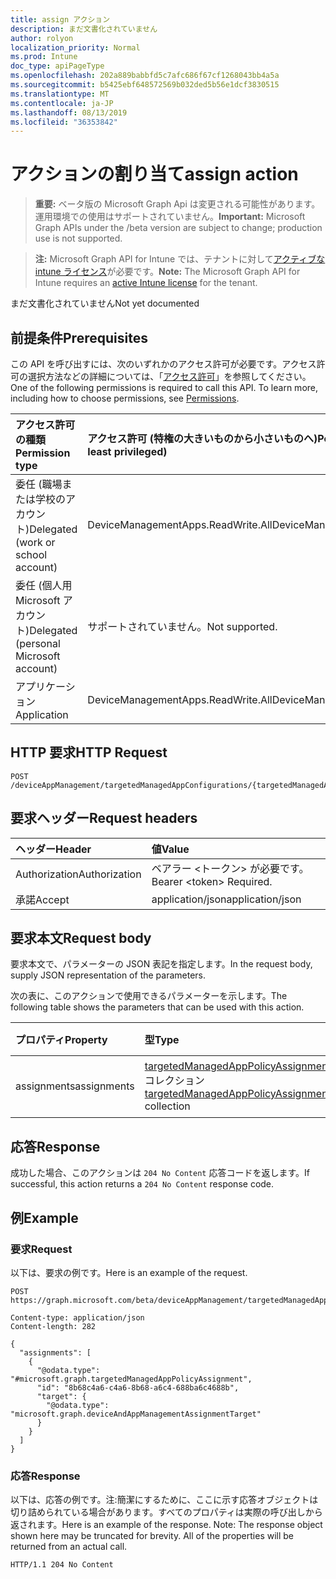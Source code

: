 ```yaml
---
title: assign アクション
description: まだ文書化されていません
author: rolyon
localization_priority: Normal
ms.prod: Intune
doc_type: apiPageType
ms.openlocfilehash: 202a889babbfd5c7afc686f67cf1268043bb4a5a
ms.sourcegitcommit: b5425ebf648572569b032ded5b56e1dcf3830515
ms.translationtype: MT
ms.contentlocale: ja-JP
ms.lasthandoff: 08/13/2019
ms.locfileid: "36353842"
---
```

# <a name="assign-action"></a><span data-ttu-id="7fd87-103">アクションの割り当て</span><span class="sxs-lookup"><span data-stu-id="7fd87-103">assign action</span></span>

> <span data-ttu-id="7fd87-104">**重要:** ベータ版の Microsoft Graph Api は変更される可能性があります。運用環境での使用はサポートされていません。</span><span class="sxs-lookup"><span data-stu-id="7fd87-104">**Important:** Microsoft Graph APIs under the /beta version are subject to change; production use is not supported.</span></span>

> <span data-ttu-id="7fd87-105">**注:** Microsoft Graph API for Intune では、テナントに対して[アクティブな intune ライセンス](https://go.microsoft.com/fwlink/?linkid=839381)が必要です。</span><span class="sxs-lookup"><span data-stu-id="7fd87-105">**Note:** The Microsoft Graph API for Intune requires an [active Intune license](https://go.microsoft.com/fwlink/?linkid=839381) for the tenant.</span></span>

<span data-ttu-id="7fd87-106">まだ文書化されていません</span><span class="sxs-lookup"><span data-stu-id="7fd87-106">Not yet documented</span></span>

## <a name="prerequisites"></a><span data-ttu-id="7fd87-107">前提条件</span><span class="sxs-lookup"><span data-stu-id="7fd87-107">Prerequisites</span></span>
<span data-ttu-id="7fd87-p101">この API を呼び出すには、次のいずれかのアクセス許可が必要です。アクセス許可の選択方法などの詳細については、「[アクセス許可](/graph/permissions-reference)」を参照してください。</span><span class="sxs-lookup"><span data-stu-id="7fd87-p101">One of the following permissions is required to call this API. To learn more, including how to choose permissions, see [Permissions](/graph/permissions-reference).</span></span>

|<span data-ttu-id="7fd87-110">アクセス許可の種類</span><span class="sxs-lookup"><span data-stu-id="7fd87-110">Permission type</span></span>|<span data-ttu-id="7fd87-111">アクセス許可 (特権の大きいものから小さいものへ)</span><span class="sxs-lookup"><span data-stu-id="7fd87-111">Permissions (from most to least privileged)</span></span>|
|:---|:---|
|<span data-ttu-id="7fd87-112">委任 (職場または学校のアカウント)</span><span class="sxs-lookup"><span data-stu-id="7fd87-112">Delegated (work or school account)</span></span>|<span data-ttu-id="7fd87-113">DeviceManagementApps.ReadWrite.All</span><span class="sxs-lookup"><span data-stu-id="7fd87-113">DeviceManagementApps.ReadWrite.All</span></span>|
|<span data-ttu-id="7fd87-114">委任 (個人用 Microsoft アカウント)</span><span class="sxs-lookup"><span data-stu-id="7fd87-114">Delegated (personal Microsoft account)</span></span>|<span data-ttu-id="7fd87-115">サポートされていません。</span><span class="sxs-lookup"><span data-stu-id="7fd87-115">Not supported.</span></span>|
|<span data-ttu-id="7fd87-116">アプリケーション</span><span class="sxs-lookup"><span data-stu-id="7fd87-116">Application</span></span>|<span data-ttu-id="7fd87-117">DeviceManagementApps.ReadWrite.All</span><span class="sxs-lookup"><span data-stu-id="7fd87-117">DeviceManagementApps.ReadWrite.All</span></span>|

## <a name="http-request"></a><span data-ttu-id="7fd87-118">HTTP 要求</span><span class="sxs-lookup"><span data-stu-id="7fd87-118">HTTP Request</span></span>
<!-- {
  "blockType": "ignored"
}
-->
``` http
POST /deviceAppManagement/targetedManagedAppConfigurations/{targetedManagedAppConfigurationId}/assign
```

## <a name="request-headers"></a><span data-ttu-id="7fd87-119">要求ヘッダー</span><span class="sxs-lookup"><span data-stu-id="7fd87-119">Request headers</span></span>
|<span data-ttu-id="7fd87-120">ヘッダー</span><span class="sxs-lookup"><span data-stu-id="7fd87-120">Header</span></span>|<span data-ttu-id="7fd87-121">値</span><span class="sxs-lookup"><span data-stu-id="7fd87-121">Value</span></span>|
|:---|:---|
|<span data-ttu-id="7fd87-122">Authorization</span><span class="sxs-lookup"><span data-stu-id="7fd87-122">Authorization</span></span>|<span data-ttu-id="7fd87-123">ベアラー &lt;トークン&gt; が必要です。</span><span class="sxs-lookup"><span data-stu-id="7fd87-123">Bearer &lt;token&gt; Required.</span></span>|
|<span data-ttu-id="7fd87-124">承諾</span><span class="sxs-lookup"><span data-stu-id="7fd87-124">Accept</span></span>|<span data-ttu-id="7fd87-125">application/json</span><span class="sxs-lookup"><span data-stu-id="7fd87-125">application/json</span></span>|

## <a name="request-body"></a><span data-ttu-id="7fd87-126">要求本文</span><span class="sxs-lookup"><span data-stu-id="7fd87-126">Request body</span></span>
<span data-ttu-id="7fd87-127">要求本文で、パラメーターの JSON 表記を指定します。</span><span class="sxs-lookup"><span data-stu-id="7fd87-127">In the request body, supply JSON representation of the parameters.</span></span>

<span data-ttu-id="7fd87-128">次の表に、このアクションで使用できるパラメーターを示します。</span><span class="sxs-lookup"><span data-stu-id="7fd87-128">The following table shows the parameters that can be used with this action.</span></span>

|<span data-ttu-id="7fd87-129">プロパティ</span><span class="sxs-lookup"><span data-stu-id="7fd87-129">Property</span></span>|<span data-ttu-id="7fd87-130">型</span><span class="sxs-lookup"><span data-stu-id="7fd87-130">Type</span></span>|<span data-ttu-id="7fd87-131">説明</span><span class="sxs-lookup"><span data-stu-id="7fd87-131">Description</span></span>|
|:---|:---|:---|
|<span data-ttu-id="7fd87-132">assignments</span><span class="sxs-lookup"><span data-stu-id="7fd87-132">assignments</span></span>|<span data-ttu-id="7fd87-133">[targetedManagedAppPolicyAssignment](../resources/intune-mam-targetedmanagedapppolicyassignment.md) コレクション</span><span class="sxs-lookup"><span data-stu-id="7fd87-133">[targetedManagedAppPolicyAssignment](../resources/intune-mam-targetedmanagedapppolicyassignment.md) collection</span></span>|<span data-ttu-id="7fd87-134">まだ文書化されていません</span><span class="sxs-lookup"><span data-stu-id="7fd87-134">Not yet documented</span></span>|



## <a name="response"></a><span data-ttu-id="7fd87-135">応答</span><span class="sxs-lookup"><span data-stu-id="7fd87-135">Response</span></span>
<span data-ttu-id="7fd87-136">成功した場合、このアクションは `204 No Content` 応答コードを返します。</span><span class="sxs-lookup"><span data-stu-id="7fd87-136">If successful, this action returns a `204 No Content` response code.</span></span>

## <a name="example"></a><span data-ttu-id="7fd87-137">例</span><span class="sxs-lookup"><span data-stu-id="7fd87-137">Example</span></span>

### <a name="request"></a><span data-ttu-id="7fd87-138">要求</span><span class="sxs-lookup"><span data-stu-id="7fd87-138">Request</span></span>
<span data-ttu-id="7fd87-139">以下は、要求の例です。</span><span class="sxs-lookup"><span data-stu-id="7fd87-139">Here is an example of the request.</span></span>
``` http
POST https://graph.microsoft.com/beta/deviceAppManagement/targetedManagedAppConfigurations/{targetedManagedAppConfigurationId}/assign

Content-type: application/json
Content-length: 282

{
  "assignments": [
    {
      "@odata.type": "#microsoft.graph.targetedManagedAppPolicyAssignment",
      "id": "8b68c4a6-c4a6-8b68-a6c4-688ba6c4688b",
      "target": {
        "@odata.type": "microsoft.graph.deviceAndAppManagementAssignmentTarget"
      }
    }
  ]
}
```

### <a name="response"></a><span data-ttu-id="7fd87-140">応答</span><span class="sxs-lookup"><span data-stu-id="7fd87-140">Response</span></span>
<span data-ttu-id="7fd87-p102">以下は、応答の例です。注:簡潔にするために、ここに示す応答オブジェクトは切り詰められている場合があります。すべてのプロパティは実際の呼び出しから返されます。</span><span class="sxs-lookup"><span data-stu-id="7fd87-p102">Here is an example of the response. Note: The response object shown here may be truncated for brevity. All of the properties will be returned from an actual call.</span></span>
``` http
HTTP/1.1 204 No Content
```






